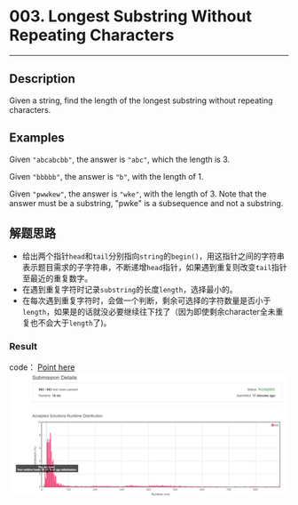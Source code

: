 # 003. Longest Substring Without Repeating Characters
------------------------------------------------


## Description
Given a string, find the length of the longest substring without repeating characters.

## Examples
Given `"abcabcbb"`, the answer is `"abc"`, which the length is 3.

Given `"bbbbb"`, the answer is `"b"`, with the length of 1.

Given `"pwwkew"`, the answer is `"wke"`, with the length of 3. Note that the answer must be a substring, "pwke" is a subsequence and not a substring.

## 解题思路
- 给出两个指针`head`和`tail`分别指向`string`的`begin()`，用这指针之间的字符串表示题目需求的子字符串，不断递增`head`指针，如果遇到重复则改变`tail`指针至最近的重复数字。
- 在遇到重复字符时记录`substring`的长度`length`，选择最小的。
- 在每次遇到重复字符时，会做一个判断，剩余可选择的字符数量是否小于`length`，如果是的话就没必要继续往下找了（因为即使剩余character全未重复也不会大于`length`了)。

### Result

code： [Point here](main.cpp)
![](3_result.png)